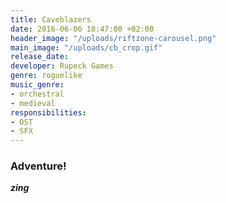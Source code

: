 ```yaml
---
title: Caveblazers
date: 2016-06-06 18:47:00 +02:00
header_image: "/uploads/riftzone-carousel.png"
main_image: "/uploads/cb_crop.gif"
release_date: 
developer: Rupeck Games
genre: roguelike
music_genre:
- orchestral
- medieval
responsibilities:
- OST
- SFX
---
```


### Adventure!
***zing***
